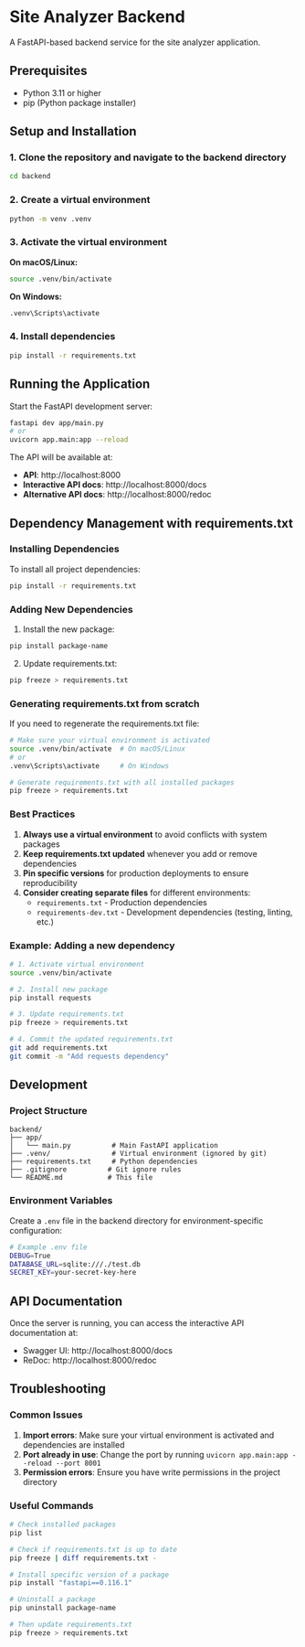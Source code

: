 # Site Analyzer Backend

A FastAPI-based backend service for the site analyzer application.

## Prerequisites

- Python 3.11 or higher
- pip (Python package installer)

## Setup and Installation

### 1. Clone the repository and navigate to the backend directory

```bash
cd backend
```

### 2. Create a virtual environment

```bash
python -m venv .venv
```

### 3. Activate the virtual environment

**On macOS/Linux:**
```bash
source .venv/bin/activate
```

**On Windows:**
```bash
.venv\Scripts\activate
```

### 4. Install dependencies

```bash
pip install -r requirements.txt
```

## Running the Application

Start the FastAPI development server:

```bash
fastapi dev app/main.py
# or
uvicorn app.main:app --reload
```

The API will be available at:
- **API**: http://localhost:8000
- **Interactive API docs**: http://localhost:8000/docs
- **Alternative API docs**: http://localhost:8000/redoc

## Dependency Management with requirements.txt

### Installing Dependencies

To install all project dependencies:

```bash
pip install -r requirements.txt
```

### Adding New Dependencies

1. Install the new package:
```bash
pip install package-name
```

2. Update requirements.txt:
```bash
pip freeze > requirements.txt
```

### Generating requirements.txt from scratch

If you need to regenerate the requirements.txt file:

```bash
# Make sure your virtual environment is activated
source .venv/bin/activate  # On macOS/Linux
# or
.venv\Scripts\activate     # On Windows

# Generate requirements.txt with all installed packages
pip freeze > requirements.txt
```

### Best Practices

1. **Always use a virtual environment** to avoid conflicts with system packages
2. **Keep requirements.txt updated** whenever you add or remove dependencies
3. **Pin specific versions** for production deployments to ensure reproducibility
4. **Consider creating separate files** for different environments:
   - `requirements.txt` - Production dependencies
   - `requirements-dev.txt` - Development dependencies (testing, linting, etc.)

### Example: Adding a new dependency

```bash
# 1. Activate virtual environment
source .venv/bin/activate

# 2. Install new package
pip install requests

# 3. Update requirements.txt
pip freeze > requirements.txt

# 4. Commit the updated requirements.txt
git add requirements.txt
git commit -m "Add requests dependency"
```

## Development

### Project Structure

```
backend/
├── app/
│   └── main.py          # Main FastAPI application
├── .venv/               # Virtual environment (ignored by git)
├── requirements.txt     # Python dependencies
├── .gitignore          # Git ignore rules
└── README.md           # This file
```

### Environment Variables

Create a `.env` file in the backend directory for environment-specific configuration:

```bash
# Example .env file
DEBUG=True
DATABASE_URL=sqlite:///./test.db
SECRET_KEY=your-secret-key-here
```

## API Documentation

Once the server is running, you can access the interactive API documentation at:
- Swagger UI: http://localhost:8000/docs
- ReDoc: http://localhost:8000/redoc

## Troubleshooting

### Common Issues

1. **Import errors**: Make sure your virtual environment is activated and dependencies are installed
2. **Port already in use**: Change the port by running `uvicorn app.main:app --reload --port 8001`
3. **Permission errors**: Ensure you have write permissions in the project directory

### Useful Commands

```bash
# Check installed packages
pip list

# Check if requirements.txt is up to date
pip freeze | diff requirements.txt -

# Install specific version of a package
pip install "fastapi==0.116.1"

# Uninstall a package
pip uninstall package-name

# Then update requirements.txt
pip freeze > requirements.txt
```
